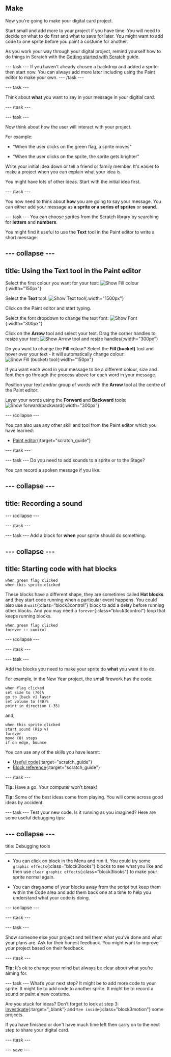 ## Make
Now you're going to make your digital card project. 

Start small and add more to your project if you have time. You will need to decide on what to do first and what to save for later. You might want to add code to one sprite before you paint a costume for another. 

As you work your way through your digital project, remind yourself how to do things in Scratch with the [Getting started with Scratch](https://learning-admin.raspberrypi.org/en/projects/getting-started-scratch) guide. 

--- task ---
If you haven't already chosen a backdrop and added a sprite then start now. You can always add more later including using the Paint editor to make your own. 
--- /task ---

--- task ---

Think about **what** you want to say in your message in your digitial card.

--- /task ---

--- task ---

Now think about how the user will interact with your project.

For example:
+ "When the user clicks on the green flag, a sprite moves"

+ "When the user clicks on the sprite, the sprite gets brighter"

Write your initial idea down or tell a friend or family member. It's easier to make a project when you can explain what your idea is.

You might have lots of other ideas. Start with the initial idea first.

--- /task ---

You now need to think about **how** you are going to say your message. You can either add your message as **a sprite or a series of sprites** or **sound**.

--- task ---
You can choose sprites from the Scratch library by searching for **letters** and **numbers**.

You might find it useful to use the **Text** tool in the Paint editor to write a short message: 

--- collapse ---
---
title: Using the Text tool in the Paint editor
---

Select the first colour you want for your text:
![Show Fill colour](images/from-me-fill-colour.png){:width="150px"}

Select the **Text** tool:
![Show Text tool](images/from-me-text-tool.png){:width="1500px"}

Click on the Paint editor and start typing.

Select the font dropdown to change the text font:
![Show Font](images/from-me-text-font.png){:width="300px"}

Click on the **Arrow** tool and select your text. Drag the corner handles to resize your text:
![Show Arrow tool and resize handles](images/from-me-arrow-resize.png){:width="300px"}

Do you want to change the **Fill** colour? Select the **Fill (bucket)** tool and hover over your text - it will automatically change colour:
![Show Fill (bucket) tool](images/from-me-fill-bucket.png){:width="150px"}

If you want each word in your message to be a different colour, size and font then go through the process above for each word in your message.

Position your text and/or group of words with the **Arrow** tool at the centre of the Paint editor:

Layer your words using the **Forward** and **Backward** tools:
![Show forward/backward](images/from-me-paint-editor-forward-backward.png){:width="300px"}

--- /collapse ---

You can also use any other skill and tool from the Paint editor which you have learned:

+ [Paint editor](https://learning-admin.raspberrypi.org/en/projects/getting-started-scratch/6){:target="scratch_guide"}

--- /task ---

--- task ---
Do you need to add sounds to a sprite or to the Stage?

You can record a spoken message if you like:

--- collapse ---
---
title: Recording a sound
---

--- /collapse ---

--- /task ---

--- task ---
Add a block for **when** your sprite should do something.

--- collapse ---
---
title: Starting code with hat blocks
---

```blocks3
when green flag clicked
when this sprite clicked
```

These blocks have a different shape, they are sometimes called **Hat blocks** and they start code running when a particular event happens.
You could also use a `wait`{:class=“block3control”} block to add a delay before running other blocks.
And you may need a `forever`{:class=“block3control”} loop that keeps running blocks.

```blocks3
when green flag clicked
forever :: control
```
--- /collapse ---

--- /task ---

--- task ---

Add the blocks you need to make your sprite do **what** you want it to do.

For example, in the New Year project, the small firework has the code:

```blocks3
when flag clicked
set size to (70)%
go to [back v] layer
set volume to (40)%
point in direction (-35)
```

and, 

```blocks3
when this sprite clicked
start sound (Rip v)
forever
move (8) steps
if on edge, bounce
```

You can use any of the skills you have learnt:

+ [Useful code](https://learning-admin.raspberrypi.org/en/projects/getting-started-scratch/4){:target="scratch_guide"}
+ [Block reference](https://learning-admin.raspberrypi.org/en/projects/getting-started-scratch/5){:target="scratch_guide"}

--- /task ---

**Tip:** Have a go. Your computer won’t break!

**Tip:** Some of the best ideas come from playing. You will come across good ideas by accident.

--- task ---
Test your new code. Is it running as you imagined? Here are some useful debugging tips:

--- collapse ---
---

title: Debugging tools

---

+ You can click on block in the Menu and run it. You could try some `graphic effects`{:class="block3looks"} blocks to see what you like and then use `clear graphic effects`{:class="block3looks"} to make your sprite normal again.

+ You can drag some of your blocks away from the script but keep them within the Code area and add them back one at a time to help you understand what your code is doing.

--- /collapse ---

--- /task ---

--- task ---

Show someone else your project and tell them what you’ve done and what your plans are. Ask for their honest feedback. You might want to improve your project based on their feedback.

--- /task ---

**Tip:** It’s ok to change your mind but always be clear about what you’re aiming for.

--- task ---
What’s your next step? It might be to add more code to your sprite. It might be to add code to another sprite. It might be to record a sound or paint a new costume. 

Are you stuck for ideas? Don’t forget to look at step 3: [Investigate](https://learning-admin.raspberrypi.org/en/projects/digital-card/2){:target=”_blank”} and `See inside`{:class="block3motion"} some projects.

If you have finished or don't have much time left then carry on to the next step to share your digital card.

--- /task ---

--- save ---
